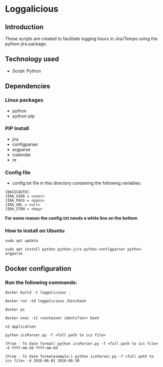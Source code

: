 # Loggalicious

## Introduction

These scripts are created to facilitate logging hours in Jira/Tempo using the python-jira package.

## Technology used

* Script: Python

## Dependencies

### Linux packages

* python
* python-pip

### PIP Install

* jira
* configparser
* argparse
* icalendar
* re

### Config file
* config.txt file in this directory containing the following variables:

```
[BASICAUTH]
JIRA_USER = <user>
JIRA_PASS = <pass>
JIRA_URL = <url>
JIRA_ITEM = <key>

```

**For some reason the config.txt needs a white line on the bottom**

### How to install on Ubuntu
```
sudo apt update

sudo apt install python python-jira python-configparser python-argparse
```

## Docker configuration

### Run the following commands: 

```
docker build -t loggalicious .

docker run -td loggalicious /bin/bash

docker ps 

docker exec -it <container identifier> bash

cd application

python icsParser.py -f <full path to ics file>

(From - To date format) python icsParser.py -f <full path to ics file> -d YYYY-mm-dd YYYY-mm-dd

(From - To date formatexample:) python icsParser.py -f <full path to ics file> -d 2018-06-01 2018-06-30
```
